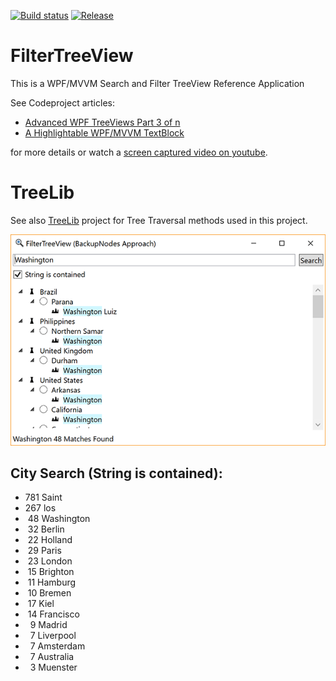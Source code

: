 [![Build status](https://ci.appveyor.com/api/projects/status/u762r32aupstrsph?svg=true)](https://ci.appveyor.com/project/Dirkster99/filtertreeview) [![Release](https://img.shields.io/github/release/Dirkster99/FilterTreeView.svg)](https://github.com/Dirkster99/FilterTreeView/releases/latest)

# FilterTreeView
This is a WPF/MVVM Search and Filter TreeView Reference Application

See Codeproject articles:
* <a href="https://www.codeproject.com/Articles/1213031/Advanced-WPF-TreeViews-Part-of-n">Advanced WPF TreeViews Part 3 of n</a>
* <a href="https://www.codeproject.com/Articles/1217419/A-Highlightable-WPF-MVVM-TextBlock">A Highlightable WPF/MVVM TextBlock</a>

for more details or watch a <a href="https://youtu.be/AVqIU4gAxWQ">screen captured video on youtube</a>.

# TreeLib
See also <a href="https://github.com/Dirkster99/TreeLib">TreeLib</a> project for Tree Traversal methods used in this project.

<img src="https://github.com/Dirkster99/Docu/blob/master/FilterTreeView/FilterTreeView_Screenshot.png?raw=true"/>

## City Search (String is contained):

* 781 Saint
* 267 los
* &nbsp;48 Washington
* &nbsp;32 Berlin
* &nbsp;22 Holland
* &nbsp;29 Paris
* &nbsp;23 London
* &nbsp;15 Brighton
* &nbsp;11 Hamburg
* &nbsp;10 Bremen
* &nbsp;17 Kiel
* &nbsp;14 Francisco
* &nbsp;&nbsp;9 Madrid
* &nbsp;&nbsp;7 Liverpool
* &nbsp;&nbsp;7 Amsterdam
* &nbsp;&nbsp;7 Australia
* &nbsp;&nbsp;3 Muenster
